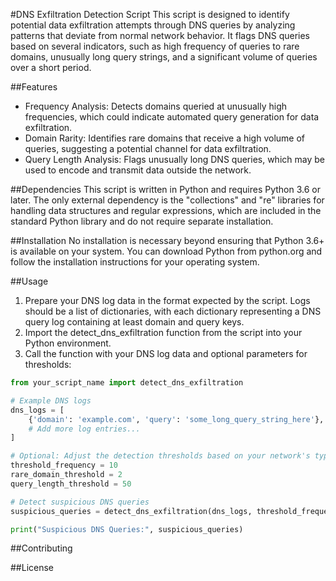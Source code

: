 #DNS Exfiltration Detection Script
This script is designed to identify potential data exfiltration attempts through DNS queries by analyzing patterns that deviate from normal network behavior. It flags DNS queries based on several indicators, such as high frequency of queries to rare domains, unusually long query strings, and a significant volume of queries over a short period.

##Features
- Frequency Analysis: Detects domains queried at unusually high frequencies, which could indicate automated query generation for data exfiltration.
- Domain Rarity: Identifies rare domains that receive a high volume of queries, suggesting a potential channel for data exfiltration.
- Query Length Analysis: Flags unusually long DNS queries, which may be used to encode and transmit data outside the network.

##Dependencies
This script is written in Python and requires Python 3.6 or later. The only external dependency is the "collections" and "re" libraries for handling data structures and regular expressions, which are included in the standard Python library and do not require separate installation.

##Installation
No installation is necessary beyond ensuring that Python 3.6+ is available on your system. You can download Python from python.org and follow the installation instructions for your operating system.

##Usage
1. Prepare your DNS log data in the format expected by the script. Logs should be a list of dictionaries, with each dictionary representing a DNS query log containing at least domain and query keys.
2. Import the detect_dns_exfiltration function from the script into your Python environment.
3. Call the function with your DNS log data and optional parameters for thresholds:

```python
from your_script_name import detect_dns_exfiltration

# Example DNS logs
dns_logs = [
    {'domain': 'example.com', 'query': 'some_long_query_string_here'},
    # Add more log entries...
]

# Optional: Adjust the detection thresholds based on your network's typical behavior
threshold_frequency = 10
rare_domain_threshold = 2
query_length_threshold = 50

# Detect suspicious DNS queries
suspicious_queries = detect_dns_exfiltration(dns_logs, threshold_frequency, rare_domain_threshold, query_length_threshold)

print("Suspicious DNS Queries:", suspicious_queries)
```

##Contributing


##License